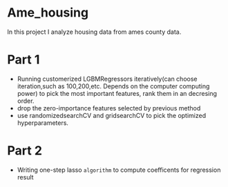 # Ame_housing

In this project I analyze housing data from ames county data.

# Part 1
- Running customerized LGBMRegressors iteratively(can choose iteration,such as 100,200,etc. Depends on the computer computing power) to pick the most important features, rank them in an decresing order.
- drop the zero-importance features selected by previous method
- use randomizedsearchCV and gridsearchCV to pick the optimized hyperparameters.

# Part 2 
- Writing one-step lasso `algorithm` to compute coefficents for regression result
